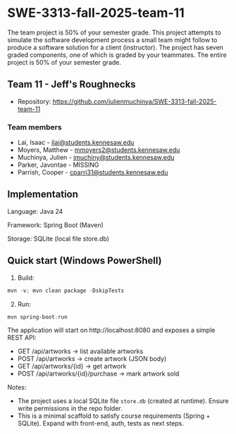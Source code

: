 # SWE-3313-fall-2025-team-11

The team project is 50% of your semester grade. This project attempts to simulate the software development process a small team might follow to produce a software solution for a client (instructor). The project has seven graded components, one of which is graded by your teammates. The entire project is 50% of your semester grade.

## Team 11 - Jeff's Roughnecks

- Repository: https://github.com/julienmuchinya/SWE-3313-fall-2025-team-11

### Team members

- Lai, Isaac - ilai@students.kennesaw.edu
- Moyers, Matthew - mmoyers2@students.kennesaw.edu
- Muchinya, Julien - jmuchiny@students.kennesaw.edu
- Parker, Javontae - MISSING
- Parrish, Cooper - cparri31@students.kennesaw.edu

## Implementation

Language: Java 24

Framework: Spring Boot (Maven)

Storage: SQLite (local file store.db)

## Quick start (Windows PowerShell)

1. Build:

```powershell
mvn -v; mvn clean package -DskipTests
```

2. Run:

```powershell
mvn spring-boot:run
```

The application will start on http://localhost:8080 and exposes a simple REST API:

- GET /api/artworks -> list available artworks
- POST /api/artworks -> create artwork (JSON body)
- GET /api/artworks/{id} -> get artwork
- POST /api/artworks/{id}/purchase -> mark artwork sold

Notes:

- The project uses a local SQLite file `store.db` (created at runtime). Ensure write permissions in the repo folder.
- This is a minimal scaffold to satisfy course requirements (Spring + SQLite). Expand with front-end, auth, tests as next steps.

